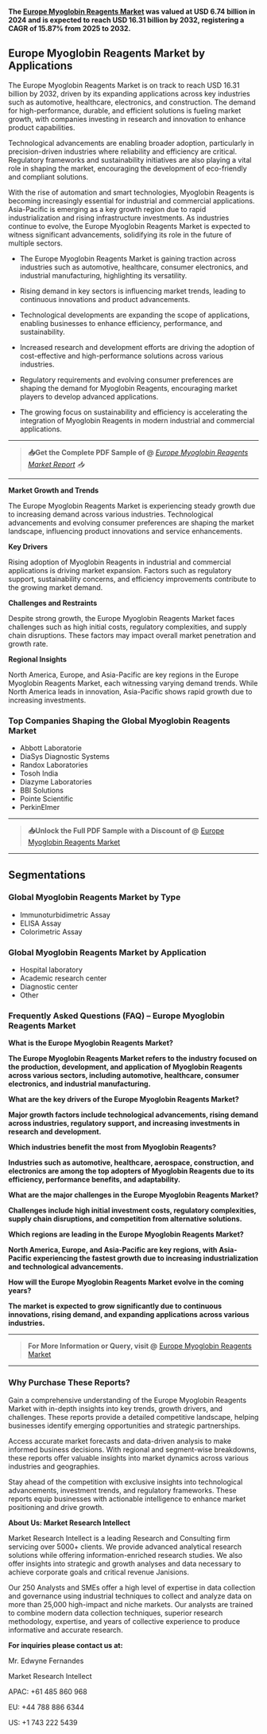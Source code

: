 <p><strong>The <a href="https://www.marketresearchintellect.com/download-sample/?rid=1064937&amp;utm_source=Pulse-April-Europe&amp;utm_medium=852">Europe Myoglobin Reagents Market</a> was valued at USD 6.74 billion in 2024 and is expected to reach USD 16.31 billion by 2032, registering a CAGR of 15.87% from 2025 to 2032.</strong></p><h2>Europe Myoglobin Reagents Market by Applications&nbsp;</h2><p><p>The Europe Myoglobin Reagents Market is on track to reach USD 16.31 billion by 2032, driven by its expanding applications across key industries such as automotive, healthcare, electronics, and construction. The demand for high-performance, durable, and efficient solutions is fueling market growth, with companies investing in research and innovation to enhance product capabilities.</p><p>Technological advancements are enabling broader adoption, particularly in precision-driven industries where reliability and efficiency are critical. Regulatory frameworks and sustainability initiatives are also playing a vital role in shaping the market, encouraging the development of eco-friendly and compliant solutions.</p><p>With the rise of automation and smart technologies, Myoglobin Reagents is becoming increasingly essential for industrial and commercial applications. Asia-Pacific is emerging as a key growth region due to rapid industrialization and rising infrastructure investments. As industries continue to evolve, the Europe Myoglobin Reagents Market is expected to witness significant advancements, solidifying its role in the future of multiple sectors.</p></p><ul><li><p>The Europe Myoglobin Reagents Market is gaining traction across industries such as automotive, healthcare, consumer electronics, and industrial manufacturing, highlighting its versatility.</p></li><li><p>Rising demand in key sectors is influencing market trends, leading to continuous innovations and product advancements.</p></li><li><p>Technological developments are expanding the scope of applications, enabling businesses to enhance efficiency, performance, and sustainability.</p></li><li><p>Increased research and development efforts are driving the adoption of cost-effective and high-performance solutions across various industries.</p></li><li><p>Regulatory requirements and evolving consumer preferences are shaping the demand for Myoglobin Reagents, encouraging market players to develop advanced applications.</p></li><li><p>The growing focus on sustainability and efficiency is accelerating the integration of Myoglobin Reagents in modern industrial and commercial applications.</p></li></ul><hr /><blockquote><p><strong><span class="font-[700]">📥Get the Complete PDF Sample of @ </span></strong><em><span class="font-[700]"><a href="https://www.marketresearchintellect.com/download-sample/?rid=1064937&amp;utm_source=Pulse-April-Europe&amp;utm_medium=852" target="_blank" data-tracking-control-name="article-ssr-frontend-pulse_little-text-block" data-tracking-will-navigate="" data-test-link="">Europe Myoglobin Reagents Market Report</a>&nbsp;📥</span></em></p></blockquote><hr /><p class="" data-start="77" data-end="360"><strong data-start="77" data-end="105">Market Growth and Trends</strong></p><p class="" data-start="77" data-end="360">The Europe Myoglobin Reagents Market is experiencing steady growth due to increasing demand across various industries. Technological advancements and evolving consumer preferences are shaping the market landscape, influencing product innovations and service enhancements.</p><p class="" data-start="362" data-end="606"><strong data-start="362" data-end="377">Key Drivers</strong></p><p class="" data-start="362" data-end="606">Rising adoption of Myoglobin Reagents in industrial and commercial applications is driving market expansion. Factors such as regulatory support, sustainability concerns, and efficiency improvements contribute to the growing market demand.</p><p class="" data-start="608" data-end="849"><strong data-start="608" data-end="637">Challenges and Restraints</strong></p><p class="" data-start="608" data-end="849">Despite strong growth, the Europe Myoglobin Reagents Market faces challenges such as high initial costs, regulatory complexities, and supply chain disruptions. These factors may impact overall market penetration and growth rate.</p><p class="" data-start="851" data-end="1095"><strong data-start="851" data-end="872">Regional Insights</strong></p><p class="" data-start="851" data-end="1095">North America, Europe, and Asia-Pacific are key regions in the Europe Myoglobin Reagents Market, each witnessing varying demand trends. While North America leads in innovation, Asia-Pacific shows rapid growth due to increasing investments.</p><p><h3>Top Companies Shaping the Global Myoglobin Reagents Market </h3><ul><li>Abbott Laboratorie</li><li>DiaSys Diagnostic Systems</li><li>Randox Laboratories</li><li>Tosoh India</li><li>Diazyme Laboratories</li><li>BBI Solutions</li><li>Pointe Scientific</li><li>PerkinElmer</li></ul></p><hr /><blockquote><p><strong>📥Unlock the Full PDF Sample with a Discount of @</strong> <a href="https://www.marketresearchintellect.com/ask-for-discount/?rid=1064937&amp;utm_source=Pulse-April-Europe&amp;utm_medium=852">Europe Myoglobin Reagents Market</a></p></blockquote><hr /><p><h2>Segmentations</h2><h3>Global Myoglobin Reagents Market by Type</h3><ul><li>Immunoturbidimetric Assay</li><li>ELISA Assay</li><li>Colorimetric Assay</li></ul><h3>Global Myoglobin Reagents Market by Application</h3><ul><li>Hospital laboratory</li><li>Academic research center</li><li>Diagnostic center</li><li>Other</li></ul></p><h3><strong>Frequently Asked Questions (FAQ) &ndash; Europe Myoglobin Reagents Market</strong></h3><p><strong>What is the Europe Myoglobin Reagents Market?</strong></p><p><strong>The Europe Myoglobin Reagents Market refers to the industry focused on the production, development, and application of Myoglobin Reagents across various sectors, including automotive, healthcare, consumer electronics, and industrial manufacturing.</strong></p><p><strong>What are the key drivers of the Europe Myoglobin Reagents Market?</strong></p><p><strong>Major growth factors include technological advancements, rising demand across industries, regulatory support, and increasing investments in research and development.</strong></p><p><strong>Which industries benefit the most from Myoglobin Reagents?</strong></p><p><strong>Industries such as automotive, healthcare, aerospace, construction, and electronics are among the top adopters of Myoglobin Reagents due to its efficiency, performance benefits, and adaptability.</strong></p><p><strong>What are the major challenges in the Europe Myoglobin Reagents Market?</strong></p><p><strong>Challenges include high initial investment costs, regulatory complexities, supply chain disruptions, and competition from alternative solutions.</strong></p><p><strong>Which regions are leading in the Europe Myoglobin Reagents Market?</strong></p><p><strong>North America, Europe, and Asia-Pacific are key regions, with Asia-Pacific experiencing the fastest growth due to increasing industrialization and technological advancements.</strong></p><p><strong>How will the Europe Myoglobin Reagents Market evolve in the coming years?</strong></p><p><strong>The market is expected to grow significantly due to continuous innovations, rising demand, and expanding applications across various industries.</strong></p><hr /><blockquote><p><span class="font-[700]"><strong>For More Information or Query, visit&nbsp;@</strong>&nbsp;</span><span class="font-[700]"><a href="https://www.marketresearchintellect.com/product/myoglobin-reagents-market/?utm_source=Linkedin&utm_medium=852" target="_blank" data-tracking-control-name="article-ssr-frontend-pulse_little-text-block" data-tracking-will-navigate="" data-test-link="">Europe Myoglobin Reagents Market</a></span></p></blockquote><hr /><h3><strong data-start="0" data-end="31">Why Purchase These Reports?</strong></h3><p class="" data-start="35" data-end="297">Gain a comprehensive understanding of the Europe Myoglobin Reagents Market with in-depth insights into key trends, growth drivers, and challenges. These reports provide a detailed competitive landscape, helping businesses identify emerging opportunities and strategic partnerships.</p><p class="" data-start="299" data-end="540">Access accurate market forecasts and data-driven analysis to make informed business decisions. With regional and segment-wise breakdowns, these reports offer valuable insights into market dynamics across various industries and geographies.</p><p class="" data-start="542" data-end="784">Stay ahead of the competition with exclusive insights into technological advancements, investment trends, and regulatory frameworks. These reports equip businesses with actionable intelligence to enhance market positioning and drive growth.</p><p><strong><span class="font-[700]">About Us: Market Research Intellect</span></strong></p><p><span class="">Market Research Intellect is a leading Research and Consulting firm servicing over 5000+ clients. We provide advanced analytical research solutions while offering information-enriched research studies.&nbsp;</span>We also offer insights into strategic and growth analyses and data necessary to achieve corporate goals and critical revenue Janisions.</p><p><span class="">Our 250 Analysts and SMEs offer a high level of expertise in data collection and governance using industrial techniques to collect and analyze data on more than 25,000 high-impact and niche markets. Our analysts are trained to combine modern data collection techniques, superior research methodology, expertise, and years of collective experience to produce informative and accurate research.</span></p><p><strong>For inquiries please contact us at:</strong></p><p>Mr. Edwyne Fernandes</p><p>Market Research Intellect</p><p>APAC: +61 485 860 968</p><p>EU: +44 788 886 6344</p><p>US: +1 743 222 5439</p>